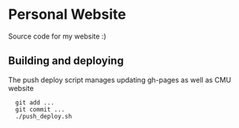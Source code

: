 # Personal Website

Source code for my website :)

## Building and deploying

The push deploy script manages updating gh-pages as well as CMU website
```shell
  git add ...
  git commit ...
  ./push_deploy.sh
```

